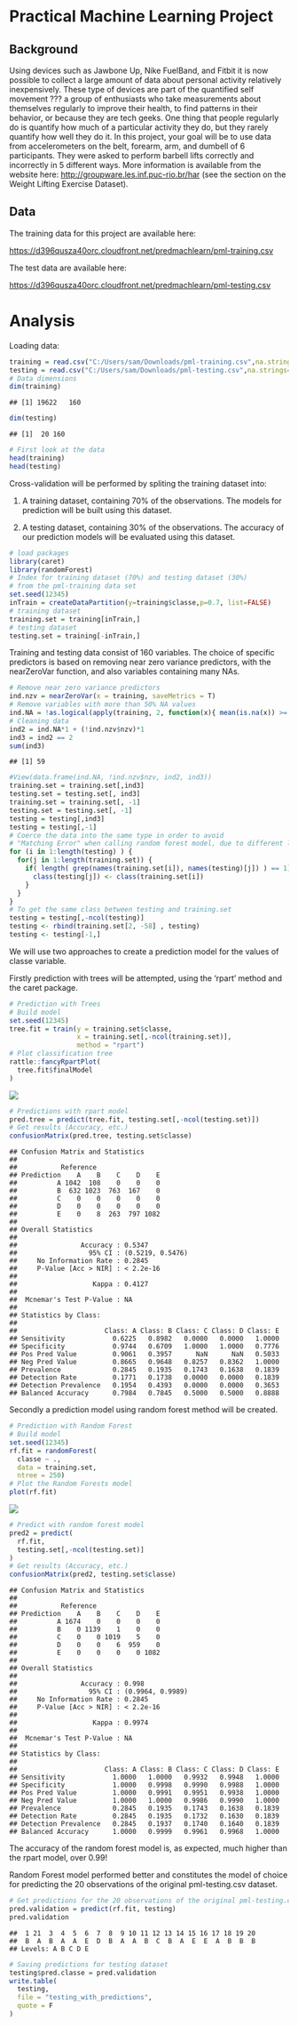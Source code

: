 Practical Machine Learning Project
==================================

Background
----------

Using devices such as Jawbone Up, Nike FuelBand, and Fitbit it is now
possible to collect a large amount of data about personal activity
relatively inexpensively. These type of devices are part of the
quantified self movement ??? a group of enthusiasts who take
measurements about themselves regularly to improve their health, to find
patterns in their behavior, or because they are tech geeks. One thing
that people regularly do is quantify how much of a particular activity
they do, but they rarely quantify how well they do it. In this project,
your goal will be to use data from accelerometers on the belt, forearm,
arm, and dumbell of 6 participants. They were asked to perform barbell
lifts correctly and incorrectly in 5 different ways. More information is
available from the website here:
<a href="http://groupware.les.inf.puc-rio.br/har" class="uri">http://groupware.les.inf.puc-rio.br/har</a>
(see the section on the Weight Lifting Exercise Dataset).

Data
----

The training data for this project are available here:

<a href="https://d396qusza40orc.cloudfront.net/predmachlearn/pml-training.csv" class="uri">https://d396qusza40orc.cloudfront.net/predmachlearn/pml-training.csv</a>

The test data are available here:

<a href="https://d396qusza40orc.cloudfront.net/predmachlearn/pml-testing.csv" class="uri">https://d396qusza40orc.cloudfront.net/predmachlearn/pml-testing.csv</a>

Analysis
========

Loading data:

``` r
training = read.csv("C:/Users/sam/Downloads/pml-training.csv",na.strings=c("NA","#DIV/0!",""))
testing = read.csv("C:/Users/sam/Downloads/pml-testing.csv",na.strings=c("NA","#DIV/0!",""))
# Data dimensions
dim(training)
```

    ## [1] 19622   160

``` r
dim(testing)
```

    ## [1]  20 160

``` r
# First look at the data
head(training)
head(testing)
```

Cross-validation will be performed by spliting the training dataset
into:

1.  A training dataset, containing 70% of the observations. The models
    for prediction will be built using this dataset.

2.  A testing dataset, containing 30% of the observations. The accuracy
    of our prediction models will be evaluated using this dataset.

``` r
# load packages
library(caret)
library(randomForest)
# Index for training dataset (70%) and testing dataset (30%) 
# from the pml-training data set
set.seed(12345)
inTrain = createDataPartition(y=training$classe,p=0.7, list=FALSE)
# training dataset
training.set = training[inTrain,]
# testing dataset
testing.set = training[-inTrain,]
```

Training and testing data consist of 160 variables. The choice of
specific predictors is based on removing near zero variance predictors,
with the nearZeroVar function, and also variables containing many NAs.

``` r
# Remove near zero variance predictors
ind.nzv = nearZeroVar(x = training, saveMetrics = T)
# Remove variables with more than 50% NA values
ind.NA = !as.logical(apply(training, 2, function(x){ mean(is.na(x)) >= 0.5}))
# Cleaning data
ind2 = ind.NA*1 + (!ind.nzv$nzv)*1
ind3 = ind2 == 2
sum(ind3)
```

    ## [1] 59

``` r
#View(data.frame(ind.NA, !ind.nzv$nzv, ind2, ind3))
training.set = training.set[,ind3]
testing.set = testing.set[, ind3]
training.set = training.set[, -1]
testing.set = testing.set[, -1]
testing = testing[,ind3]
testing = testing[,-1]
# Coerce the data into the same type in order to avoid
# "Matching Error" when calling random forest model, due to different levels in variables
for (i in 1:length(testing) ) {
  for(j in 1:length(training.set)) {
    if( length( grep(names(training.set[i]), names(testing)[j]) ) == 1)  {
      class(testing[j]) <- class(training.set[i])
    }      
  }      
}
# To get the same class between testing and training.set
testing = testing[,-ncol(testing)]
testing <- rbind(training.set[2, -58] , testing)
testing <- testing[-1,]
```

We will use two approaches to create a prediction model for the values
of classe variable.

Firstly prediction with trees will be attempted, using the ‘rpart’
method and the caret package.

``` r
# Prediction with Trees
# Build model
set.seed(12345)
tree.fit = train(y = training.set$classe,
                 x = training.set[,-ncol(training.set)],
                 method = "rpart")
# Plot classification tree
rattle::fancyRpartPlot(
  tree.fit$finalModel
)
```

![](prediction-assignment_files/figure-markdown_github/prediction%20with%20trees-1.png)

``` r
# Predictions with rpart model
pred.tree = predict(tree.fit, testing.set[,-ncol(testing.set)])
# Get results (Accuracy, etc.)
confusionMatrix(pred.tree, testing.set$classe)
```

    ## Confusion Matrix and Statistics
    ## 
    ##           Reference
    ## Prediction    A    B    C    D    E
    ##          A 1042  108    0    0    0
    ##          B  632 1023  763  167    0
    ##          C    0    0    0    0    0
    ##          D    0    0    0    0    0
    ##          E    0    8  263  797 1082
    ## 
    ## Overall Statistics
    ##                                           
    ##                Accuracy : 0.5347          
    ##                  95% CI : (0.5219, 0.5476)
    ##     No Information Rate : 0.2845          
    ##     P-Value [Acc > NIR] : < 2.2e-16       
    ##                                           
    ##                   Kappa : 0.4127          
    ##                                           
    ##  Mcnemar's Test P-Value : NA              
    ## 
    ## Statistics by Class:
    ## 
    ##                      Class: A Class: B Class: C Class: D Class: E
    ## Sensitivity            0.6225   0.8982   0.0000   0.0000   1.0000
    ## Specificity            0.9744   0.6709   1.0000   1.0000   0.7776
    ## Pos Pred Value         0.9061   0.3957      NaN      NaN   0.5033
    ## Neg Pred Value         0.8665   0.9648   0.8257   0.8362   1.0000
    ## Prevalence             0.2845   0.1935   0.1743   0.1638   0.1839
    ## Detection Rate         0.1771   0.1738   0.0000   0.0000   0.1839
    ## Detection Prevalence   0.1954   0.4393   0.0000   0.0000   0.3653
    ## Balanced Accuracy      0.7984   0.7845   0.5000   0.5000   0.8888

Secondly a prediction model using random forest method will be created.

``` r
# Prediction with Random Forest
# Build model
set.seed(12345)
rf.fit = randomForest(
  classe ~ .,
  data = training.set,
  ntree = 250)
# Plot the Random Forests model
plot(rf.fit)
```

![](prediction-assignment_files/figure-markdown_github/random%20forest-1.png)

``` r
# Predict with random forest model
pred2 = predict(
  rf.fit,
  testing.set[,-ncol(testing.set)]
)
# Get results (Accuracy, etc.)
confusionMatrix(pred2, testing.set$classe)
```

    ## Confusion Matrix and Statistics
    ## 
    ##           Reference
    ## Prediction    A    B    C    D    E
    ##          A 1674    0    0    0    0
    ##          B    0 1139    1    0    0
    ##          C    0    0 1019    5    0
    ##          D    0    0    6  959    0
    ##          E    0    0    0    0 1082
    ## 
    ## Overall Statistics
    ##                                           
    ##                Accuracy : 0.998           
    ##                  95% CI : (0.9964, 0.9989)
    ##     No Information Rate : 0.2845          
    ##     P-Value [Acc > NIR] : < 2.2e-16       
    ##                                           
    ##                   Kappa : 0.9974          
    ##                                           
    ##  Mcnemar's Test P-Value : NA              
    ## 
    ## Statistics by Class:
    ## 
    ##                      Class: A Class: B Class: C Class: D Class: E
    ## Sensitivity            1.0000   1.0000   0.9932   0.9948   1.0000
    ## Specificity            1.0000   0.9998   0.9990   0.9988   1.0000
    ## Pos Pred Value         1.0000   0.9991   0.9951   0.9938   1.0000
    ## Neg Pred Value         1.0000   1.0000   0.9986   0.9990   1.0000
    ## Prevalence             0.2845   0.1935   0.1743   0.1638   0.1839
    ## Detection Rate         0.2845   0.1935   0.1732   0.1630   0.1839
    ## Detection Prevalence   0.2845   0.1937   0.1740   0.1640   0.1839
    ## Balanced Accuracy      1.0000   0.9999   0.9961   0.9968   1.0000

The accuracy of the random forest model is, as expected, much higher
than the rpart model, over 0.99!

Random Forest model performed better and constitutes the model of choice
for predicting the 20 observations of the original pml-testing.csv
dataset.

``` r
# Get predictions for the 20 observations of the original pml-testing.csv
pred.validation = predict(rf.fit, testing)
pred.validation
```

    ##  1 21  3  4  5  6  7  8  9 10 11 12 13 14 15 16 17 18 19 20 
    ##  B  A  B  A  A  E  D  B  A  A  B  C  B  A  E  E  A  B  B  B 
    ## Levels: A B C D E

``` r
# Saving predictions for testing dataset
testing$pred.classe = pred.validation
write.table(
  testing,
  file = "testing_with_predictions",
  quote = F
)
```
